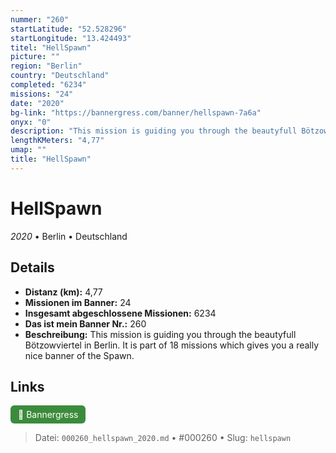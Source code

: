 ```yaml
---
nummer: "260"
startLatitude: "52.528296"
startLongitude: "13.424493"
titel: "HellSpawn"
picture: ""
region: "Berlin"
country: "Deutschland"
completed: "6234"
missions: "24"
date: "2020"
bg-link: "https://bannergress.com/banner/hellspawn-7a6a"
onyx: "0"
description: "This mission is guiding you through the beautyfull Bötzowviertel in Berlin. It is part of 18 missions which gives you a really nice banner of the Spawn."
lengthKMeters: "4,77"
umap: ""
title: "HellSpawn"
---
```

# HellSpawn

*2020* • Berlin • Deutschland



## Details
- **Distanz (km):** 4,77
- **Missionen im Banner:** 24
- **Insgesamt abgeschlossene Missionen:** 6234
- **Das ist mein Banner Nr.:** 260
- **Beschreibung:** This mission is guiding you through the beautyfull Bötzowviertel in Berlin. It is part of 18 missions which gives you a really nice banner of the Spawn.


## Links
<div style="margin-top: 0.5em;">
<a href="https://bannergress.com/banner/hellspawn-7a6a" target="_blank" style="display:inline-block;margin-right:8px;padding:6px 12px;background-color:#3c8b3c;color:white;text-decoration:none;border-radius:6px;">🔗 Bannergress</a>

</div>


> Datei: `000260_hellspawn_2020.md` • #000260 • Slug: `hellspawn`
